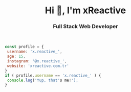 <h1 align="center">Hi 👋, I'm xReactive</h1>
<h3 align="center">Full Stack Web Developer</h3>
<br>

 ```javascript
const profile = {
  username: 'x.reactive_',
  age: 15,
  instagram: '@x.reactive_',
  website: 'xreactive.com.tr'
}
if ( profile.username == 'x.reactive_' ) {
  console.log('Yup, that's me!');
}
```
